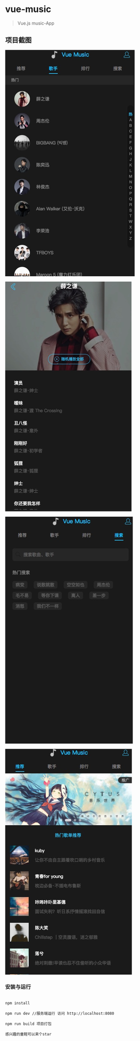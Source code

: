 # vue-music

> Vue.js music-App


## 项目截图

![Alt text](/screenShot/music1.jpg)

![Alt text](/screenShot/music2.jpg)

![Alt text](/screenShot/music3.jpg)

![Alt text](/screenShot/music4.jpg)

### 安装与运行

```

npm install

npm run dev //服务端运行 访问 http://localhost:8080

npm run build 项目打包 

感兴趣的童鞋可以来个star

```
